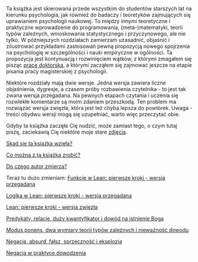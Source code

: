 Ta książka jest skierowana przede wszystkim do studentów starszych lat na kierunku psychologia, jak
również do badaczy i teoretyków zajmujących się uprawianiem psychologii naukowej. To między innymi
teoretyczne i praktyczne wprowadzenie do programowania, (meta-)matematyki, teorii typów zależnych,
wnioskowania statystycznego i przyczynowego, ale nie tylko. W późniejszych rozdziałach zamierzam
uzasadnić, objaśnić i zilustrować przykładami zastosowań pewną propozycją nowego spojrzenia na
psychologię w szczególności i nauki empiryczne w ogólności. Ta propozycja jest kontynuacją i
rozwinięciem wątków, z którymi zmagałem się pisząc [pracę
doktorską](./rozdzialy/praca_doktorska.pdf), a którymi zacząłem się zajmować jeszcze na etapie
pisania pracy magisterskiej z psychologii.

Niektóre rozdziały mają dwie wersje. Jedna wersja zawiera liczne objaśnienia, dygresje, a czasem
próby rozbawienia czytelnika - to jest tak zwana wersja przegadana. Na pewnych etapach czytania i
uczenia się rozwlekłe komentarze są moim zdaniem przeszkodą. Ten problem ma rozwiązać wersja
zwięzła, która jest też chyba lepsza do powtórek. Uwaga - treści obydwu wersji mogą się uzupełniać,
warto więc przeczytać obie.

Gdyby ta książka zaczęła Cię nudzić, może zamiast tego, o czym tutaj piszę, zaciekawią Cię niektóre
moje stare
[zdjęcia](https://www.dropbox.com/scl/fo/xup62948bbrropjdz0phk/AMfkFdVX0WA0vziZ3lt3Xfo?rlkey=ks43vvthysqgclyashp16kxbt&st=lw3vnxqy&dl=0).

[Skąd się ta książka wzięła?](./rozdzialy/00_Wprowadzenie.md)

[Co można z tą książką zrobić?](./rozdzialy/01_Jak_sie_uczyc.md)

[Do czego autor zmierza?](./rozdzialy/02_Cel.md)

Teraz tu dużo zmieniam: [Funkcje w Lean: pierwsze kroki - wersja przegadana](./rozdzialy/03_Funkcje_w_Lean.md)

[Logika w Lean: pierwsze kroki - wersja przegadana](./02_Logika_w_Lean.md)

[Lean: pierwsze kroki - wersja zwięzła](./01z_Funkcje_i_Logika_w_Lean.md)

[Predykaty, relacje, duży kwantyfikator i dowód na istnienie Boga](./03_Predykaty.md)

[Modus ponens, dwa wymiary teorii typów zależnych i nieważność dowodu](./04_Modus_Ponens_Niewaznosc_Dowodu.md)

[Negacja, absurd, fałsz, sprzeczność i eksplozja](./05_Negacja.md)

[Negacja w praktyce dowodzenia](./051_Negacja_w_praktyce.md)
